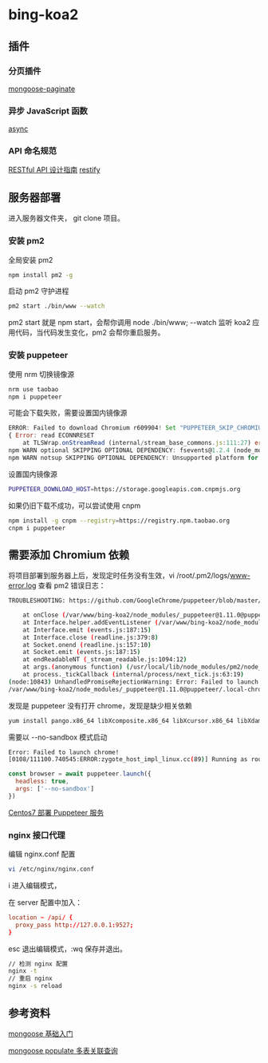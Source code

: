 # bing-koa2

## 插件

### 分页插件

[mongoose-paginate](https://github.com/edwardhotchkiss/mongoose-paginate)

### 异步 JavaScript 函数

[async](https://github.com/caolan/async)

### API 命名规范

[RESTful API 设计指南](http://www.ruanyifeng.com/blog/2014/05/restful_api.html)
[restify](http://restify.com/docs/home/)

## 服务器部署

进入服务器文件夹， git clone 项目。

### 安装 pm2

全局安装 pm2

```bash
npm install pm2 -g
```

启动 pm2 守护进程

```bash
pm2 start ./bin/www --watch
```

pm2 start 就是 npm start，会帮你调用 node ./bin/www;
--watch 监听 koa2 应用代码，当代码发生变化，pm2 会帮你重启服务。

### 安装 puppeteer

使用 nrm 切换镜像源

```bash
nrm use taobao
npm i puppeteer
```

可能会下载失败，需要设置国内镜像源

```js
ERROR: Failed to download Chromium r609904! Set "PUPPETEER_SKIP_CHROMIUM_DOWNLOAD" env variable to skip download.
{ Error: read ECONNRESET
    at TLSWrap.onStreamRead (internal/stream_base_commons.js:111:27) errno: 'ECONNRESET', code: 'ECONNRESET', syscall: 'read' }
npm WARN optional SKIPPING OPTIONAL DEPENDENCY: fsevents@1.2.4 (node_modules/fsevents):
npm WARN notsup SKIPPING OPTIONAL DEPENDENCY: Unsupported platform for fsevents@1.2.4: wanted {"os":"darwin","arch":"any"} (current: {"os":"linux","arch":"x64"})
```

设置国内镜像源

```bash
PUPPETEER_DOWNLOAD_HOST=https://storage.googleapis.com.cnpmjs.org
```

如果仍旧下载不成功，可以尝试使用 cnpm

```bash
npm install -g cnpm --registry=https://registry.npm.taobao.org
cnpm i puppeteer
```

## 需要添加 Chromium 依赖

将项目部署到服务器上后，发现定时任务没有生效，vi /root/.pm2/logs/www-error.log 查看 pm2 错误日志：

```bash
TROUBLESHOOTING: https://github.com/GoogleChrome/puppeteer/blob/master/docs/troubleshooting.md

    at onClose (/var/www/bing-koa2/node_modules/_puppeteer@1.11.0@puppeteer/lib/Launcher.js:342:14)
    at Interface.helper.addEventListener (/var/www/bing-koa2/node_modules/_puppeteer@1.11.0@puppeteer/lib/Launcher.js:331:50)
    at Interface.emit (events.js:187:15)
    at Interface.close (readline.js:379:8)
    at Socket.onend (readline.js:157:10)
    at Socket.emit (events.js:187:15)
    at endReadableNT (_stream_readable.js:1094:12)
    at args.(anonymous function) (/usr/local/lib/node_modules/pm2/node_modules/event-loop-inspector/index.js:138:29)
    at process._tickCallback (internal/process/next_tick.js:63:19)
(node:10843) UnhandledPromiseRejectionWarning: Error: Failed to launch chrome!
/var/www/bing-koa2/node_modules/_puppeteer@1.11.0@puppeteer/.local-chromium/linux-609904/chrome-linux/chrome: error while loading shared libraries: libXcomposite.so.1: cannot open shared object file: No such file or directory
```

发现是 puppeteer 没有打开 chrome，发现是缺少相关依赖

```bash
yum install pango.x86_64 libXcomposite.x86_64 libXcursor.x86_64 libXdamage.x86_64 libXext.x86_64 libXi.x86_64 libXtst.x86_64 cups-libs.x86_64 libXScrnSaver.x86_64 libXrandr.x86_64 GConf2.x86_64 alsa-lib.x86_64 atk.x86_64 gtk3.x86_64 -y
```

需要以 --no-sandbox 模式启动

```bash
Error: Failed to launch chrome!
[0108/111100.740545:ERROR:zygote_host_impl_linux.cc(89)] Running as root without --no-sandbox is not supported. See https://crbug.com/638180.
```

```js
const browser = await puppeteer.launch({
  headless: true,
  args: ['--no-sandbox']
})
```

[Centos7 部署 Puppeteer 服务](http://www.lijundong.com/deply-puppeteer-on-production/)

### nginx 接口代理

编辑 nginx.conf 配置

```bash
vi /etc/nginx/nginx.conf
```

i 进入编辑模式，

在 server 配置中加入：

```conf
location ~ /api/ {
  proxy_pass http://127.0.0.1:9527;
}
```

esc 退出编辑模式，:wq 保存并退出。

```bash
// 检测 nginx 配置
nginx -t
// 重启 nginx
nginx -s reload
```

## 参考资料

[mongoose 基础入门](https://www.cnblogs.com/xiaohuochai/p/7215067.html#anchor9)

[mongoose populate 多表关联查询](https://www.jianshu.com/p/817ff51bd548)
